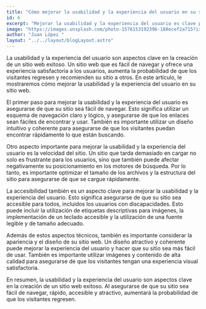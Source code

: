 ```yaml
---
title: "Cómo mejorar la usabilidad y la experiencia del usuario en su sitio web"
id: 6
excerpt: "Mejorar la usabilidad y la experiencia del usuario es clave para el éxito de cualquier sitio web. Aquí hay algunos consejos para lograrlo: simplifica la navegación, utiliza una tipografía legible, asegúrate de que el contenido sea accesible en todas las plataformas, optimiza la velocidad de carga, proporciona retroalimentación clara y brinda opciones de contacto fáciles. Al implementar estos consejos, aumentarás la satisfacción del usuario y la probabilidad de que regresen a tu sitio web."
image: "https://images.unsplash.com/photo-1576153192396-180ecef2a715?ixlib=rb-4.0.3&ixid=MnwxMjA3fDB8MHxwaG90by1wYWdlfHx8fGVufDB8fHx8&auto=format&fit=crop&w=1374&q=80"
author: "Juan López "
layout: "../../layout/blogLayout.astro"
---
```


La usabilidad y la experiencia del usuario son aspectos clave en la creación de un sitio web exitoso. Un sitio web que es fácil de navegar y ofrece una experiencia satisfactoria a los usuarios, aumenta la probabilidad de que los visitantes regresen y recomienden su sitio a otros. En este artículo, le mostraremos cómo mejorar la usabilidad y la experiencia del usuario en su sitio web.

El primer paso para mejorar la usabilidad y la experiencia del usuario es asegurarse de que su sitio sea fácil de navegar. Esto significa utilizar un esquema de navegación claro y lógico, y asegurarse de que los enlaces sean fáciles de encontrar y usar. También es importante utilizar un diseño intuitivo y coherente para asegurarse de que los visitantes puedan encontrar rápidamente lo que están buscando.

Otro aspecto importante para mejorar la usabilidad y la experiencia del usuario es la velocidad del sitio. Un sitio que tarda demasiado en cargar no solo es frustrante para los usuarios, sino que también puede afectar negativamente su posicionamiento en los motores de búsqueda. Por lo tanto, es importante optimizar el tamaño de los archivos y la estructura del sitio para asegurarse de que se cargue rápidamente.

La accesibilidad también es un aspecto clave para mejorar la usabilidad y la experiencia del usuario. Esto significa asegurarse de que su sitio sea accesible para todos, incluidos los usuarios con discapacidades. Esto puede incluir la utilización de etiquetas descriptivas para imágenes, la implementación de un teclado accesible y la utilización de una fuente legible y de tamaño adecuado.

Además de estos aspectos técnicos, también es importante considerar la apariencia y el diseño de su sitio web. Un diseño atractivo y coherente puede mejorar la experiencia del usuario y hacer que su sitio sea más fácil de usar. También es importante utilizar imágenes y contenido de alta calidad para asegurarse de que los visitantes tengan una experiencia visual satisfactoria.

En resumen, la usabilidad y la experiencia del usuario son aspectos clave en la creación de un sitio web exitoso. Al asegurarse de que su sitio sea fácil de navegar, rápido, accesible y atractivo, aumentará la probabilidad de que los visitantes regresen.